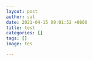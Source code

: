 ```yaml
---
layout: post
author: sal
date: 2021-04-15 09:01:52 +0800
title: test
categories: []
tags: []
image: tes

---
```

